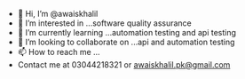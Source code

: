 - 👋 Hi, I’m @awaiskhalil
- 👀 I’m interested in ...software quality assurance
- 🌱 I’m currently learning ...automation testing and api testing
- 💞️ I’m looking to collaborate on ...api and automation testing
- 📫 How to reach me ...
- Contact me at 03044218321 or awaiskhalil.pk@gmail.com

<!---
awaiskhalil/awaiskhalil is a ✨ special ✨ repository because its `README.md` (this file) appears on your GitHub profile.
You can click the Preview link to take a look at your changes.
--->
